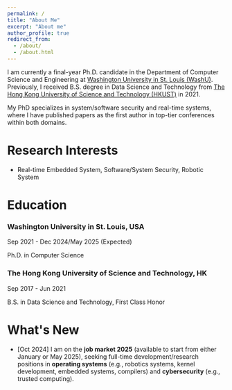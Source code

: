 ```yaml
---
permalink: /
title: "About Me"
excerpt: "About me"
author_profile: true
redirect_from: 
  - /about/
  - /about.html
---
```

I am currently a final-year Ph.D. candidate in the Department of Computer Science and Engineering at [Washington University in St. Louis (WashU)](https://wustl.edu/). Previously, I received B.S. degree in Data Science and Technology from [The Hong Kong University of Science and Technology (HKUST)](https://hkust.edu.hk/) in 2021. 

My PhD specializes in system/software security and real-time systems, where I have published papers as the first author in top-tier conferences within both domains. 

Research Interests
======
- Real-time Embedded System, Software/System Security, Robotic System

Education
======
 <div class="education-section">
  <div class="education-item">
    <div class="institution">
      <div class="institution-name">
        <h3>Washington University in St. Louis, USA</h3>
        <span class="date">Sep 2021 - Dec 2024/May 2025 (Expected)</span>
      </div>
      <p class="degree">Ph.D. in Computer Science</p>
    </div>
  </div>
 <div class="education-item">
    <div class="institution">
      <div class="institution-name">
        <h3>The Hong Kong University of Science and Technology, HK</h3>
        <span class="date">Sep 2017 - Jun 2021</span>
      </div>
      <p class="degree">B.S. in Data Science and Technology, First Class Honor</p>
    </div>
  </div>
</div>



What's New
======
- [Oct 2024] I am on the <strong>job market 2025</strong> (available to start from either January or May 2025), seeking full-time development/research positions in <strong>operating systems</strong> (e.g., robotics systems, kernel development, embedded systems, compilers) and <strong>cybersecurity</strong> (e.g., trusted computing).
